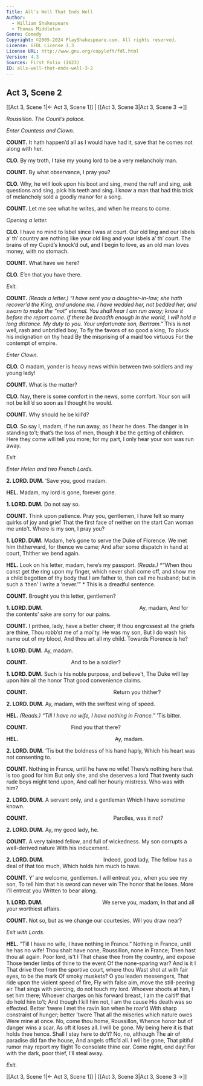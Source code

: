 ```yaml
---
Title: All’s Well That Ends Well
Author: 
  - William Shakespeare
  - Thomas Middleton
Genre: Comedy
Copyright: ©2005-2024 PlayShakespeare.com. All rights reserved.
License: GFDL License 1.3
License URL: http://www.gnu.org/copyleft/fdl.html
Version: 4.3
Sources: First Folio (1623)
ID: alls-well-that-ends-well-3-2
---
```


## Act 3, Scene 2
[[Act 3, Scene 1|← Act 3, Scene 1]] | [[Act 3, Scene 3|Act 3, Scene 3 →]]

*Roussillon. The Count’s palace.*

*Enter Countess and Clown.*

**COUNT.**
It hath happen’d all as I would have had it, save that he comes not along with her.

**CLO.**
By my troth, I take my young lord to be a very melancholy man.

**COUNT.**
By what observance, I pray you?

**CLO.**
Why, he will look upon his boot and sing, mend the ruff and sing, ask questions and sing, pick his teeth and sing. I know a man that had this trick of melancholy sold a goodly manor for a song.

**COUNT.**
Let me see what he writes, and when he means to come.

*Opening a letter.*

**CLO.**
I have no mind to Isbel since I was at court. Our old ling and our Isbels a’ th’ country are nothing like your old ling and your Isbels a’ th’ court. The brains of my Cupid’s knock’d out, and I begin to love, as an old man loves money, with no stomach.

**COUNT.**
What have we here?

**CLO.**
E’en that you have there.

*Exit.*

**COUNT.**
*(Reads a letter.)*
*“I have sent you a daughter-in-law; she hath recover’d the King, and undone me. I have wedded her, not bedded her, and sworn to make the “not” eternal. You shall hear I am run away; know it before the report come. If there be breadth enough in the world, I will hold a long distance. My duty to you.*
*Your unfortunate son, Bertram.”*
This is not well, rash and unbridled boy,
To fly the favors of so good a king,
To pluck his indignation on thy head
By the misprising of a maid too virtuous
For the contempt of empire.

*Enter Clown.*

**CLO.**
O madam, yonder is heavy news within between two soldiers and my young lady!

**COUNT.**
What is the matter?

**CLO.**
Nay, there is some comfort in the news, some comfort. Your son will not be kill’d so soon as I thought he would.

**COUNT.**
Why should he be kill’d?

**CLO.**
So say I, madam, if he run away, as I hear he does. The danger is in standing to’t; that’s the loss of men, though it be the getting of children. Here they come will tell you more; for my part, I only hear your son was run away.

*Exit.*

*Enter Helen and two French Lords.*

**2. LORD. DUM.**
’Save you, good madam.

**HEL.**
Madam, my lord is gone, forever gone.

**1. LORD. DUM.**
Do not say so.

**COUNT.**
Think upon patience. Pray you, gentlemen,
I have felt so many quirks of joy and grief
That the first face of neither on the start
Can woman me unto’t. Where is my son, I pray you?

**1. LORD. DUM.**
Madam, he’s gone to serve the Duke of Florence.
We met him thitherward, for thence we came;
And after some dispatch in hand at court,
Thither we bend again.

**HEL.**
Look on his letter, madam, here’s my passport.
*(Reads.)*
*“When thou canst get the ring upon my finger, which never shall come off, and show me a child begotten of thy body that I am father to, then call me husband; but in such a ‘then’ I write a ‘never.’” *
This is a dreadful sentence.

**COUNT.**
Brought you this letter, gentlemen?

**1. LORD. DUM.**
                  Ay, madam,
And for the contents’ sake are sorry for our pains.

**COUNT.**
I prithee, lady, have a better cheer;
If thou engrossest all the griefs are thine,
Thou robb’st me of a moi’ty. He was my son,
But I do wash his name out of my blood,
And thou art all my child. Towards Florence is he?

**1. LORD. DUM.**
Ay, madam.

**COUNT.**
        And to be a soldier?

**1. LORD. DUM.**
Such is his noble purpose, and believe’t,
The Duke will lay upon him all the honor
That good convenience claims.

**COUNT.**
                Return you thither?

**2. LORD. DUM.**
Ay, madam, with the swiftest wing of speed.

**HEL.**
*(Reads.)*
*“Till I have no wife, I have nothing in France.”*
’Tis bitter.

**COUNT.**
        Find you that there?

**HEL.**
                  Ay, madam.

**2. LORD. DUM.**
’Tis but the boldness of his hand haply,
Which his heart was not consenting to.

**COUNT.**
Nothing in France, until he have no wife!
There’s nothing here that is too good for him
But only she, and she deserves a lord
That twenty such rude boys might tend upon,
And call her hourly mistress. Who was with him?

**2. LORD. DUM.**
A servant only, and a gentleman
Which I have sometime known.

**COUNT.**
                Parolles, was it not?

**2. LORD. DUM.**
Ay, my good lady, he.

**COUNT.**
A very tainted fellow, and full of wickedness.
My son corrupts a well-derived nature
With his inducement.

**2. LORD. DUM.**
           Indeed, good lady,
The fellow has a deal of that too much,
Which holds him much to have.

**COUNT.**
Y’ are welcome, gentlemen.
I will entreat you, when you see my son,
To tell him that his sword can never win
The honor that he loses. More I’ll entreat you
Written to bear along.

**1. LORD. DUM.**
           We serve you, madam,
In that and all your worthiest affairs.

**COUNT.**
Not so, but as we change our courtesies.
Will you draw near?

*Exit with Lords.*

**HEL.**
“Till I have no wife, I have nothing in France.”
Nothing in France, until he has no wife!
Thou shalt have none, Roussillon, none in France;
Then hast thou all again. Poor lord, is’t I
That chase thee from thy country, and expose
Those tender limbs of thine to the event
Of the none-sparing war? And is it I
That drive thee from the sportive court, where thou
Wast shot at with fair eyes, to be the mark
Of smoky muskets? O you leaden messengers,
That ride upon the violent speed of fire,
Fly with false aim, move the still-peering air
That sings with piercing, do not touch my lord.
Whoever shoots at him, I set him there;
Whoever charges on his forward breast,
I am the caitiff that do hold him to’t;
And though I kill him not, I am the cause
His death was so effected. Better ’twere
I met the ravin lion when he roar’d
With sharp constraint of hunger; better ’twere
That all the miseries which nature owes
Were mine at once. No, come thou home, Roussillon,
Whence honor but of danger wins a scar,
As oft it loses all. I will be gone.
My being here it is that holds thee hence.
Shall I stay here to do’t? No, no, although
The air of paradise did fan the house,
And angels offic’d all. I will be gone,
That pitiful rumor may report my flight
To consolate thine ear. Come night, end day!
For with the dark, poor thief, I’ll steal away.

*Exit.*

[[Act 3, Scene 1|← Act 3, Scene 1]] | [[Act 3, Scene 3|Act 3, Scene 3 →]]